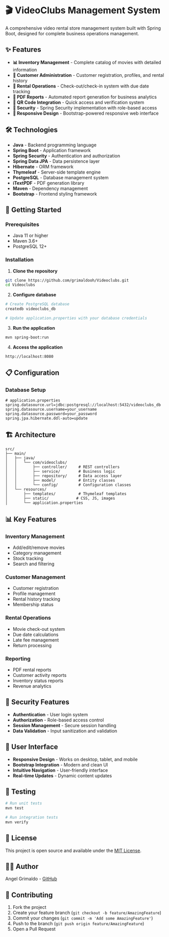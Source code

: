 # 🎬 VideoClubs Management System

A comprehensive video rental store management system built with Spring Boot, designed for complete business operations management.

## ✨ Features

- **📊 Inventory Management** - Complete catalog of movies with detailed information
- **👥 Customer Administration** - Customer registration, profiles, and rental history
- **🎯 Rental Operations** - Check-out/check-in system with due date tracking
- **📄 PDF Reports** - Automated report generation for business analytics
- **🔲 QR Code Integration** - Quick access and verification system
- **🔐 Security** - Spring Security implementation with role-based access
- **📱 Responsive Design** - Bootstrap-powered responsive web interface

## 🛠️ Technologies

- **Java** - Backend programming language
- **Spring Boot** - Application framework
- **Spring Security** - Authentication and authorization
- **Spring Data JPA** - Data persistence layer
- **Hibernate** - ORM framework
- **Thymeleaf** - Server-side template engine
- **PostgreSQL** - Database management system
- **iTextPDF** - PDF generation library
- **Maven** - Dependency management
- **Bootstrap** - Frontend styling framework

## 🚀 Getting Started

### Prerequisites
- Java 11 or higher
- Maven 3.6+
- PostgreSQL 12+

### Installation

1. **Clone the repository**
```bash
git clone https://github.com/grimaldooh/Videoclubs.git
cd Videoclubs
```

2. **Configure database**
```bash
# Create PostgreSQL database
createdb videoclubs_db

# Update application.properties with your database credentials
```

3. **Run the application**
```bash
mvn spring-boot:run
```

4. **Access the application**
```
http://localhost:8080
```

## 📋 Configuration

### Database Setup
```properties
# application.properties
spring.datasource.url=jdbc:postgresql://localhost:5432/videoclubs_db
spring.datasource.username=your_username
spring.datasource.password=your_password
spring.jpa.hibernate.ddl-auto=update
```

## 🏗️ Architecture

```
src/
├── main/
│   ├── java/
│   │   └── com/videoclubs/
│   │       ├── controller/     # REST controllers
│   │       ├── service/        # Business logic
│   │       ├── repository/     # Data access layer
│   │       ├── model/          # Entity classes
│   │       └── config/         # Configuration classes
│   └── resources/
│       ├── templates/          # Thymeleaf templates
│       ├── static/            # CSS, JS, images
│       └── application.properties
```

## 📊 Key Features

### Inventory Management
- Add/edit/remove movies
- Category management
- Stock tracking
- Search and filtering

### Customer Management
- Customer registration
- Profile management
- Rental history tracking
- Membership status

### Rental Operations
- Movie check-out system
- Due date calculations
- Late fee management
- Return processing

### Reporting
- PDF rental reports
- Customer activity reports
- Inventory status reports
- Revenue analytics

## 🔐 Security Features

- **Authentication** - User login system
- **Authorization** - Role-based access control
- **Session Management** - Secure session handling
- **Data Validation** - Input sanitization and validation

## 📱 User Interface

- **Responsive Design** - Works on desktop, tablet, and mobile
- **Bootstrap Integration** - Modern and clean UI
- **Intuitive Navigation** - User-friendly interface
- **Real-time Updates** - Dynamic content updates

## 🧪 Testing

```bash
# Run unit tests
mvn test

# Run integration tests
mvn verify
```

## 📝 License

This project is open source and available under the [MIT License](LICENSE).

## 👨‍💻 Author

Angel Grimaldo - [GitHub](https://github.com/grimaldooh)

## 🤝 Contributing

1. Fork the project
2. Create your feature branch (`git checkout -b feature/AmazingFeature`)
3. Commit your changes (`git commit -m 'Add some AmazingFeature'`)
4. Push to the branch (`git push origin feature/AmazingFeature`)
5. Open a Pull Request
